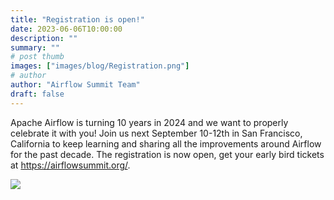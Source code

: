 ```yaml
---
title: "Registration is open!"
date: 2023-06-06T10:00:00
description: ""
summary: ""
# post thumb
images: ["images/blog/Registration.png"]
# author
author: "Airflow Summit Team"
draft: false
---
```


Apache Airflow is turning 10 years in 2024 and we want to properly celebrate it with you! Join us next September 10-12th in San Francisco, California to keep learning and sharing all the improvements around Airflow for the past decade. The registration is now open, get your early bird tickets at https://airflowsummit.org/. 


<img src="/images/blog/Registration.png" class="img-fluid mx-auto d-block">